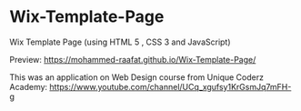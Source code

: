# Wix-Template-Page

Wix Template Page (using HTML 5 , CSS 3 and JavaScript)

Preview: https://mohammed-raafat.github.io/Wix-Template-Page/

This was an application on Web Design course from Unique Coderz Academy: https://www.youtube.com/channel/UCq_xgufsy1KrGsmJq7mFH-g
